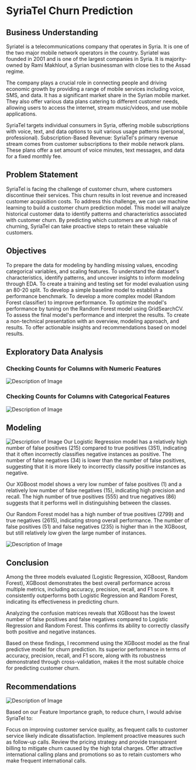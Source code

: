 # SyriaTel Churn Prediction
## Business Understanding
Syriatel is a telecommunications company that operates in Syria. It is one of the two major mobile network operators in the country. Syriatel was founded in 2001 and is one of the largest companies in Syria. It is majority-owned by Rami Makhlouf, a Syrian businessman with close ties to the Assad regime.

The company plays a crucial role in connecting people and driving economic growth by providing a range of mobile services including voice, SMS, and data. It has a significant market share in the Syrian mobile market. They also offer various data plans catering to different customer needs, allowing users to access the internet, stream music/videos, and use mobile applications.

SyriaTel targets individual consumers in Syria, offering mobile subscriptions with voice, text, and data options to suit various usage patterns (personal, professional). Subscription-Based Revenue: SyriaTel's primary revenue stream comes from customer subscriptions to their mobile network plans. These plans offer a set amount of voice minutes, text messages, and data for a fixed monthly fee.

## Problem Statement
SyriaTel is facing the challenge of customer churn, where customers discontinue their services. This churn results in lost revenue and increased customer acquisition costs. To address this challenge, we can use machine learning to build a customer churn prediction model. This model will analyze historical customer data to identify patterns and characteristics associated with customer churn. By predicting which customers are at high risk of churning, SyriaTel can take proactive steps to retain these valuable customers.

## Objectives
To prepare the data for modeling by handling missing values, encoding categorical variables, and scaling features.
To understand the dataset's characteristics, identify patterns, and uncover insights to inform modeling through EDA.
To create a training and testing set for model evaluation using an 80-20 split.
To develop a simple baseline model to establish a performance benchmark.
To develop a more complex model (Random Forest classifier) to improve performance.
To optimize the model's performance by tuning on the Random Forest model using GridSearchCV.
To assess the final model's performance and interpret the results.
To create a non-technical presentation with an overview, modeling approach, and results.
To offer actionable insights and recommendations based on model results.

## Exploratory Data Analysis

### Checking Counts for Columns with Numeric Features
![Description of Image](http://localhost:8888/view/Image1.png)

### Checking Counts for Columns with Categorical Features
![Description of Image](http://localhost:8888/view/Image2.png)


## Modeling
![Description of Image](http://localhost:8888/view/Image3.png)
Our Logistic Regression model has a relatively high number of false positives (215) compared to true positives (351), indicating that it often incorrectly classifies negative instances as positive. The number of false negatives (34) is lower than the number of false positives, suggesting that it is more likely to incorrectly classify positive instances as negative.

Our XGBoost model shows a very low number of false positives (1) and a relatively low number of false negatives (15), indicating high precision and recall. The high number of true positives (555) and true negatives (86) suggests that it performs well in distinguishing between the classes.

Our Random Forest model has a high number of true positives (2799) and true negatives (2615), indicating strong overall performance. The number of false positives (51) and false negatives (235) is higher than in the XGBoost, but still relatively low given the large number of instances.

![Description of Image](http://localhost:8888/view/Image4.png)

## Conclusion
Among the three models evaluated (Logistic Regression, XGBoost, Random Forest), XGBoost demonstrates the best overall performance across multiple metrics, including accuracy, precision, recall, and F1 score. It consistently outperforms both Logistic Regression and Random Forest, indicating its effectiveness in predicting churn.

Analyzing the confusion matrices reveals that XGBoost has the lowest number of false positives and false negatives compared to Logistic Regression and Random Forest. This confirms its ability to correctly classify both positive and negative instances.

Based on these findings, I recommend using the XGBoost model as the final predictive model for churn prediction. Its superior performance in terms of accuracy, precision, recall, and F1 score, along with its robustness demonstrated through cross-validation, makes it the most suitable choice for predicting customer churn.

## Recommendations
![Description of Image](http://localhost:8888/view/Image5.png)

Based on our Feature Importance graph, to reduce churn, I would advise SyriaTel to:

Focus on improving customer service quality, as frequent calls to customer service likely indicate dissatisfaction.
Implement proactive measures such as follow-up calls.
Review the pricing strategy and provide transparent billing to mitigate churn caused by the high total charges.
Offer attractive international calling plans and promotions so as to retain customers who make frequent international calls.


